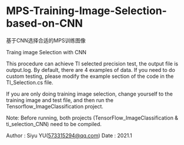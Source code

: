 # MPS-Training-Image-Selection-based-on-CNN
基于CNN选择合适的MPS训练图像

Traing image Selection with CNN

This procedure can achieve TI selected precision test, the output file is output.log. 
By default, there are 4 examples of data. If you need to do custom testing, please modify 
the example section of the code in the TI_Selection.cs file.

If you are only doing training image selection, change yourself to the training image and 
test file, and then run the Tensorflow_ImageClassification project.
 
Note: Before running, both projects (TensorFlow_ImageClassification & ti_selection_CNN) 
need to be compiled.
 
Author : Siyu YU(573315294@qq.com)
Date : 2021.1

